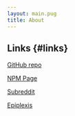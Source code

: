 ```yaml
---
layout: main.pug
title: About
---
```


## Links {#links}
[GitHub repo](https://github.com/ysulyma/ractive-player)

[NPM Page](https://www.npmjs.com/package/ractive-player)

[Subreddit](https://reddit.com/r/ractive_player/)

[Epiplexis](https://epiplexis.xyz)

<!-- ## History -->

<!-- Knowing the history of this project may help to understand some of the design decisions. The idea of a medium synthesizing—and dissolving the difference between—video and interactive text, as well as the word *ractive*, came from reading Neal Stephenson's [The Diamond Age](https://en.wikipedia.org/wiki/The_Diamond_Age) in 2012/2013. (Though the ractives in The Diamond Age are much more powerful than this module is.)

At the time, I tried to build something like this using a lot of XML and XSLT, and later Custom Elements (React didn't exist yet, plus I used to really Believe in XML). The basic model was to record an ordinary video, then add Javascript events to fire at specific timepoints and control the video.
 -->
